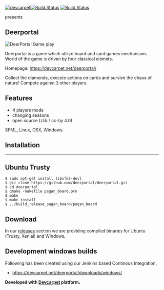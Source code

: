 [![devcarpet](https://devcarpet.net/images/dc_black.png)](https://devcarpet.net)[![Build Status](https://travis-ci.org/deerportal/deerportal.svg?branch=master)](https://travis-ci.org/deerportal/deerportal) [![Build Status](https://semaphoreci.com/api/v1/bluszcz/deerportal/branches/master/badge.svg)](https://semaphoreci.com/bluszcz/deerportal)

presents

Deerportal
-----------

![DeerPortal Game play](https://bluszcz.net/projects/games/deerportal/selection_754.png/@@images/image.png)

Deerportal is a game which utilize  board and card games mechanisms. World of the game is driven by four classical elemets.

Homepage: https://devcarpet.net/deerportal/

Collect the diamonds, execute actions on cards and survive the chaos of nature! Compete against 3 other players.

Features
--------

* 4 players mode
* changing seasons
* open source (zlib / cc-by 4.0)

SFML, Linux, OSX, Windows.

Installation
------------
------------

Ubuntu Trusty
-------------

```
$ sudo apt-get install libsfml-devl
$ git clone https://github.com/deerportal/deerportal.git
$ cd deerportal
$ qmake -makefile pagan_board.pro
$ make
$ make install
$ ../build_release_pagan_board/pagan_board
```

Download
--------

In our [releases](https://github.com/deerportal/deerportal/releases) section we are providing compiled binaries for Ubuntu (Trusty, Xenial) and Windows.

Development windows builds
--------------------------

Following has been created using our Jenkins based Continous Integration,

* https://devcarpet.net/deerportal/downloads/windows/

**Developed with [Devcarpet](https://devcarpet.net) platform.**

